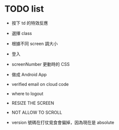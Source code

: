 # TODO list

- 按下 td 的特效反應
- 選擇 class
- 根據不同 screen 調大小
- 登入
- screenNumber 更動時的 CSS
- 做成 Android App

- verified email on cloud code

- where to logout

- RESIZE THE SCREEN
- NOT ALLOW TO SCROLL

- version 號碼在打仗覓食會偏掉，因為現在是 absolute